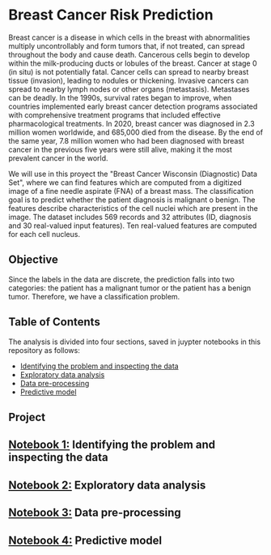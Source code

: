 # Breast Cancer Risk Prediction

Breast cancer is a disease in which cells in the breast with abnormalities multiply uncontrollably and form tumors that, if not treated, can spread throughout the body and cause death. Cancerous cells begin to develop within the milk-producing ducts or lobules of the breast. Cancer at stage 0 (in situ) is not potentially fatal. Cancer cells can spread to nearby breast tissue (invasion), leading to nodules or thickening. Invasive cancers can spread to nearby lymph nodes or other organs (metastasis). Metastases can be deadly. 
In the 1990s, survival rates began to improve, when countries implemented early breast cancer detection programs associated with comprehensive treatment programs that included effective pharmacological treatments. In 2020, breast cancer was diagnosed in 2.3 million women worldwide, and 685,000 died from the disease. By the end of the same year, 7.8 million women who had been diagnosed with breast cancer in the previous five years were still alive, making it the most prevalent cancer in the world. 

We will use in this proyect the "Breast Cancer Wisconsin (Diagnostic) Data Set", where we can find features which are computed from a digitized image of a fine needle aspirate (FNA) of a breast mass. The classification goal is to predict whether the patient diagnosis is malignant o benign. The features describe characteristics of the cell nuclei which are present in the image. The dataset includes 569 records and 32 attributes (ID, diagnosis and 30 real-valued input features). Ten real-valued features are computed for each cell nucleus.

## Objective
Since the labels in the data are discrete, the prediction falls into two categories: the patient has a malignant tumor or the patient has a benign tumor. Therefore, we have a classification problem.

## Table of Contents
The analysis is divided into four sections, saved in juypter notebooks in this repository as follows:
- [Identifying the problem and inspecting the data](#identifying-the-problem-and-inspecting-the-data)
- [Exploratory data analysis](#exploratory-data-analysis)
- [Data pre-processing](#data-pre-processing)
- [Predictive model](#predictive-model)


## Project

## [Notebook 1:](https://github.com/mariasuarezq/Breast_Cancer_Risk_Prediction/blob/main/NB1%20Identifying%20the%20problem%20and%20inspecting%20the%20data.ipynb) Identifying the problem and inspecting the data

## [Notebook 2:](https://github.com/mariasuarezq/Breast_Cancer_Risk_Prediction/blob/main/NB2%20Exploratory%20data%20analysis.ipynb) Exploratory data analysis

## [Notebook 3:](https://github.com/mariasuarezq/Breast_Cancer_Risk_Prediction/blob/main/NB3%20Data%20pre-processing.ipynb) Data pre-processing

## [Notebook 4:](https://github.com/mariasuarezq/Breast_Cancer_Risk_Prediction/blob/main/NB4%20Predictive%20model.ipynb) Predictive model




  